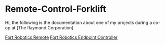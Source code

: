 # Remote-Control-Forklift

Hi, the following is the documentation about one of my projects during a co-op at [The Raymond Corporation]. 


[Fort Robotics Remote](https://www.fortrobotics.com/wireless-industrial-remote-control)
[Fort Robotics Endpoint Controller](https://www.fortrobotics.com/endpoint-controller)




